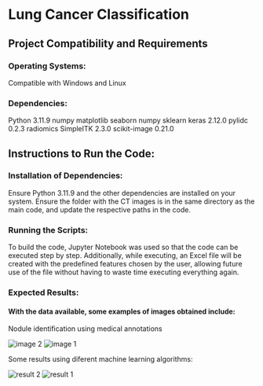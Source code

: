 # Lung Cancer Classification

## Project Compatibility and Requirements

### Operating Systems:

Compatible with Windows and Linux

### Dependencies:

Python 3.11.9
numpy
matplotlib
seaborn
numpy
sklearn
keras 2.12.0
pylidc 0.2.3
radiomics
SimpleITK 2.3.0
scikit-image 0.21.0

## Instructions to Run the Code:

### Installation of Dependencies:

Ensure Python 3.11.9 and the other dependencies are installed on your system.
Ensure the folder with the CT images is in the same directory as the main code, and update the respective paths in the code.

### Running the Scripts:
To build the code, Jupyter Notebook was used so that the code can be executed step by step. Additionally, while executing, an Excel file will be created with the predefined features chosen by the user, allowing future use of the file without having to waste time executing everything again.

### Expected Results:

#### With the data available, some examples of images obtained include:
Nodule identification using medical annotations

![image 2](https://github.com/user-attachments/assets/1a26fd65-8934-4a72-9039-a9848e56a8f2)
![image 1](https://github.com/user-attachments/assets/0146b37f-493b-4bb0-98d9-d3e5077fda48)

Some results using diferent machine learning algorithms:

![result 2](https://github.com/user-attachments/assets/79ca9f92-8601-48f8-aaaa-da3c3ca2d959)
![result 1](https://github.com/user-attachments/assets/46327d76-3bd8-4119-a513-36f6fbd90913)





